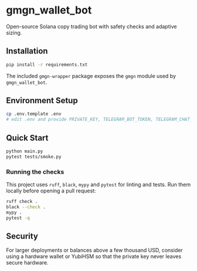 # gmgn_wallet_bot

Open-source Solana copy trading bot with safety checks and adaptive sizing.

## Installation

```bash
pip install -r requirements.txt
```

The included `gmgn-wrapper` package exposes the `gmgn` module used by
`gmgn_wallet_bot`.

## Environment Setup

```bash
cp .env.template .env
# edit .env and provide PRIVATE_KEY, TELEGRAM_BOT_TOKEN, TELEGRAM_CHAT_ID
```

## Quick Start

```bash
python main.py
pytest tests/smoke.py
```

### Running the checks

This project uses `ruff`, `black`, `mypy` and `pytest` for linting and tests. Run them locally before opening a pull request:

```bash
ruff check .
black --check .
mypy .
pytest -q
```


## Security

For larger deployments or balances above a few thousand USD, consider using a
hardware wallet or YubiHSM so that the private key never leaves secure
hardware.
